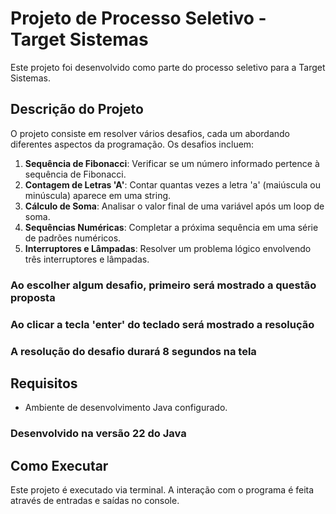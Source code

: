 # Projeto de Processo Seletivo - Target Sistemas

Este projeto foi desenvolvido como parte do processo seletivo para a Target Sistemas.
## Descrição do Projeto

O projeto consiste em resolver vários desafios, cada um abordando diferentes aspectos da programação. Os desafios incluem:

1. **Sequência de Fibonacci**: Verificar se um número informado pertence à sequência de Fibonacci.
2. **Contagem de Letras 'A'**: Contar quantas vezes a letra 'a' (maiúscula ou minúscula) aparece em uma string.
3. **Cálculo de Soma**: Analisar o valor final de uma variável após um loop de soma.
4. **Sequências Numéricas**: Completar a próxima sequência em uma série de padrões numéricos.
5. **Interruptores e Lâmpadas**: Resolver um problema lógico envolvendo três interruptores e lâmpadas.

### Ao escolher algum desafio, primeiro será mostrado a questão proposta
### Ao clicar a tecla 'enter' do teclado será mostrado a resolução
### A resolução do desafio durará 8 segundos na tela

## Requisitos

- Ambiente de desenvolvimento Java configurado.

### Desenvolvido na versão 22 do Java

## Como Executar

Este projeto é executado via terminal. A interação com o programa é feita através de entradas e saídas no console.
